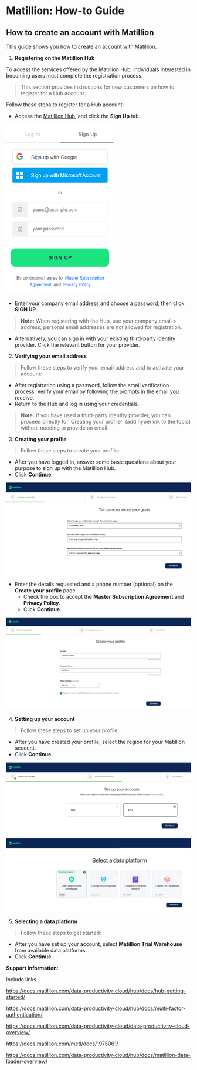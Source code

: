 # Matillion: How-to Guide

## How to create an account with Matillion

This guide shows you how to create an account with Matillion.

1. **Registering on the Matillion Hub**
   
To access the services offered by the Matillion Hub, individuals interested in becoming users must complete the registration process.
> This section provides instructions for new customers on how to register for a Hub account.

Follow these steps to register for a Hub account:
- Access the [Matillion Hub](https://hub.matillion.com), and click the **Sign Up** tab.
  
<kbd>![](./images/media/image1.png)</kbd>

- Enter your company email address and choose a password, then click **SIGN UP.**
> **Note:** When registering with the Hub, use your company email > address; personal email addresses are not allowed for registration.
- Alternatively, you can sign in with your existing third-party identity provider. Click the relevant button for your provider.
2. **Verifying your email address**
> Follow these steps to verify your email address and to activate your account:
- After registration using a password, follow the email verification process. Verify your email by following the prompts in the email you receive.
- Return to the Hub and log in using your credentials.

> **Note:** If you have used a third-party identity provider, you can proceed directly to ''Creating your profile'' (add hyperlink to the topic) without needing to provide an email.

3. **Creating your profile**
> Follow these steps to create your profile:
-   After you have logged in, answer some basic questions about your
    purpose to sign up with the Matillion Hub.
-   Click **Continue**.

  
<kbd>![](./images/media/image2.png)</kbd>
-   Enter the details requested and a phone number (optional) on the
    **Create your profile** page.
    -   Check the box to accept the **Master Subscription Agreement**
        and **Privacy Policy**.
    -   Click **Continue**.


<kbd>![](./images/media/image3.png)</kbd>

4. **Setting up your account**

>Follow these steps to set up your profile:

-   After you have created your profile, select the region for your Matillion account.
-   Click **Continue.**

  
<kbd>![](./images/media/image4.png)</kbd>


<kbd>![](./images/media/image5.png)</kbd>

5. **Selecting a data platform**
> Follow these steps to get started:
-   After you have set up your account, select **Matillion Trial Warehouse** from available data platforms.
-   Click **Continue**.

**Support Information:**

Include links

<https://docs.matillion.com/data-productivity-cloud/hub/docs/hub-getting-started/>

<https://docs.matillion.com/data-productivity-cloud/hub/docs/multi-factor-authentication/>

<https://docs.matillion.com/data-productivity-cloud/data-productivity-cloud-overview/>

<https://docs.matillion.com/metl/docs/1975061/>

<https://docs.matillion.com/data-productivity-cloud/hub/docs/matillion-data-loader-overview/>
